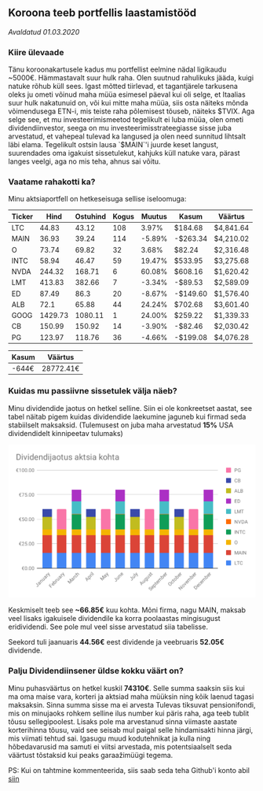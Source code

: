 ## Koroona teeb portfellis laastamistööd
_Avaldatud 01.03.2020_

### Kiire ülevaade

Tänu koroonakartusele kadus mu portfellist eelmine nädal ligikaudu ~5000€. Hämmastavalt suur hulk raha. Olen suutnud 
rahulikuks jääda, kuigi natuke rõhub küll sees. Igast mõtted tiirlevad, et tagantjärele tarkusena oleks ju ometi võinud
maha müüa esimesel päeval kui oli selge, et Itaalias suur hulk nakatunuid on, või kui mitte maha müüa, siis osta näiteks 
mõnda võimendusega ETN-i, mis teiste raha põlemisest tõuseb, näiteks $TVIX. Aga selge see, et mu investeerimismeetod 
tegelikult ei luba müüa, olen ometi dividendiinvestor, seega on mu investeerimisstrateegiasse sisse juba arvestatud, 
et vahepeal tulevad ka langused ja olen need sunnitud lihtsalt läbi elama. Tegelikult ostsin lausa `$MAIN`'i juurde 
keset langust, suurendades oma igakuist sissetulekut, kahjuks küll natuke vara, pärast langes veelgi, aga no mis teha, 
ahnus sai võitu.

### Vaatame rahakotti ka?
Minu aktsiaportfell on hetkeseisuga sellise iseloomuga:

| Ticker | Hind | Ostuhind | Kogus| Muutus | Kasum   | Väärtus   |   
| ---- | ------- | ------- | ---- | ------ | ------- | --------- |
| LTC  | 44.83   | 43.12   | 108 | 3.97%  | $184.68  | $4,841.64 |
| MAIN | 36.93   | 39.24   | 114 |-5.89%  | -$263.34 | $4,210.02 |
| O    | 73.74   | 69.82   | 32  | 3.68%  | $82.24   | $2,316.48 |
| INTC | 58.94   | 46.47   | 59  | 19.47% | $533.95  | $3,275.68 |
| NVDA | 244.32  | 168.71  | 6   | 60.08% | $608.16  | $1,620.42 |
| LMT  | 413.83  | 382.66  | 7   | -3.34% | -$89.53  | $2,589.09 |
| ED   | 87.49   | 86.3    | 20  | -8.67% | -$149.60 | $1,576.40 |
| ALB  | 72.1    | 65.88   | 44  | 24.24% | $702.68  | $3,601.40 |
| GOOG | 1429.73 | 1080.11 | 1   | 24.00% | $259.22  | $1,339.33 |
| CB   | 150.99	 | 150.92  | 14  | -3.90% | -$82.46  | $2,030.42 |
| PG   | 123.97  | 118.76  | 36  | -4.66% | -$199.08 | $4,076.28 |


| Kasum | Väärtus |
| ----- | ------- |
| -644€ | 28772.41€ |
 


### Kuidas mu passiivne sissetulek välja näeb?

Minu dividendide jaotus on hetkel selline. Siin ei ole konkreetset aastat, see tabel näitab pigem kuidas dividendide laekumine jaguneb kui firmad seda stabiilselt maksaksid. (Tulemusest on juba maha arvestatud **15%** USA dividendidelt kinnipeetav tulumaks)

![Laekuvad dividendid kuus](./dividendijaotus.svg?sanitize=true)

Keskmiselt teeb see **~66.85€** kuu kohta.
Mõni firma, nagu MAIN, maksab veel lisaks igakuisele dividendile ka korra poolaastas mingisugust eridividendi. See pole mul veel sisse arvestatud siia tabelisse.

Seekord tuli jaanuaris **44.56€** eest dividende ja veebruaris **52.05€** dividende.


### Palju Dividendiinsener üldse kokku väärt on?

Minu puhasväärtus on hetkel kuskil **74310€**. Selle summa saaksin siis kui ma oma maise vara, korteri ja aktsiad maha müüksin ning kõik laenud tagasi maksaksin. Sinna summa sisse ma ei arvesta Tulevas tiksuvat pensionifondi, mis on minujaoks rohkem selline ilus number kui päris raha, aga teeb tublit tõusu sellegipoolest. Lisaks pole ma arvestanud sinna viimaste aastate korterihinna tõusu, vaid see seisab mul paigal selle hindamisakti hinna järgi, mis viimati tehtud sai. Igasugu muud kodutehnikat ja kulla ning hõbedavarusid
ma samuti ei viitsi arvestada, mis potentsiaalselt seda väärtust tõstaksid kui peaks garaažimüügi tegema.

PS: Kui on tahtmine kommenteerida, siis saab seda teha Github'i konto abil [siin](https://github.com/dividendiinsener/blog/issues/4)
